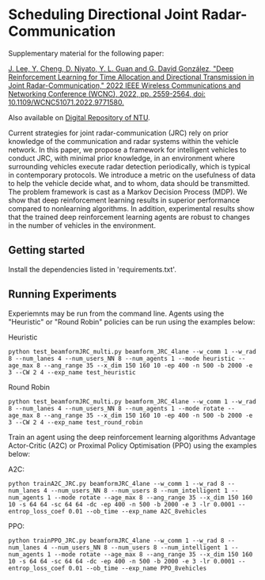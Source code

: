 # Scheduling Directional Joint Radar-Communication

Supplementary material for the following paper:
  
[J. Lee, Y. Cheng, D. Niyato, Y. L. Guan and G. David González, "Deep Reinforcement Learning for Time Allocation and Directional Transmission in Joint Radar-Communication," 2022 IEEE Wireless Communications and Networking Conference (WCNC), 2022, pp. 2559-2564, doi: 10.1109/WCNC51071.2022.9771580.](https://ieeexplore.ieee.org/abstract/document/9771580)

Also available on [Digital Repository of NTU](https://hdl.handle.net/10356/155437).

Current strategies for joint radar-communication (JRC) rely on prior knowledge of the communication and radar systems within the vehicle network. In this paper, we propose a framework for intelligent vehicles to conduct JRC, with minimal prior knowledge, in an environment where surrounding vehicles execute radar detection periodically, which is typical in contemporary protocols. We introduce a metric on the usefulness of data to help the vehicle decide what, and to whom, data should be transmitted. The problem framework is cast as a Markov Decision Process (MDP). We show that deep reinforcement learning results in superior performance compared to nonlearning algorithms. In addition, experimental results show that the trained deep reinforcement learning agents are robust to changes in the number of vehicles in the environment.

## Getting started
Install the dependencies listed in 'requirements.txt'.

## Running Experiments
Experiemnts may be run from the command line. Agents using the "Heuristic" or "Round Robin" policies can be run using the examples below:

Heuristic
```
python test_beamformJRC_multi.py beamform_JRC_4lane --w_comm 1 --w_rad 8 --num_lanes 4 --num_users_NN 8 --num_agents 1 --mode heuristic --age_max 8 --ang_range 35 --x_dim 150 160 10 -ep 400 -n 500 -b 2000 -e 3 --CW 2 4 --exp_name test_heuristic
```

Round Robin
```
python test_beamformJRC_multi.py beamform_JRC_4lane --w_comm 1 --w_rad 8 --num_lanes 4 --num_users_NN 8 --num_agents 1 --mode rotate --age_max 8 --ang_range 35 --x_dim 150 160 10 -ep 400 -n 500 -b 2000 -e 3 --CW 2 4 --exp_name test_round_robin
```

Train an agent using the deep reinforcement learning algorithms Advantage Actor-Critic (A2C) or Proximal Policy Optimisation (PPO) using the examples below:

A2C:
```
python trainA2C_JRC.py beamformJRC_4lane --w_comm 1 --w_rad 8 --num_lanes 4 --num_users_NN 8 --num_users 8 --num_intelligent 1 --num_agents 1 --mode rotate --age_max 8 --ang_range 35 --x_dim 150 160 10 -s 64 64 -sc 64 64 -dc -ep 400 -n 500 -b 2000 -e 3 -lr 0.0001 --entrop_loss_coef 0.01 --ob_time --exp_name A2C_8vehicles
```

PPO:
```
python trainPPO_JRC.py beamformJRC_4lane --w_comm 1 --w_rad 8 --num_lanes 4 --num_users_NN 8 --num_users 8 --num_intelligent 1 --num_agents 1 --mode rotate --age_max 8 --ang_range 35 --x_dim 150 160 10 -s 64 64 -sc 64 64 -dc -ep 400 -n 500 -b 2000 -e 3 -lr 0.0001 --entrop_loss_coef 0.01 --ob_time --exp_name PPO_8vehicles
```